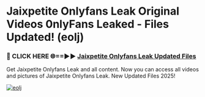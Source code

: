 # Jaixpetite Onlyfans Leak Original Videos 0nlyFans Leaked - Files Updated! (eolj)

<h3>🔴 CLICK HERE 🌐==►► <a href="https://tinyurl.com/brd5kh86" rel="nofollow">Jaixpetite Onlyfans Leak Updated Files</a></h3>

Get Jaixpetite Onlyfans Leak and all content. Now you can access all videos and pictures of Jaixpetite Onlyfans Leak. New Updated Files 2025!

[![eolj](https://i.imgur.com/K7sEzmb.gif)](https://tinyurl.com/brd5kh86)
